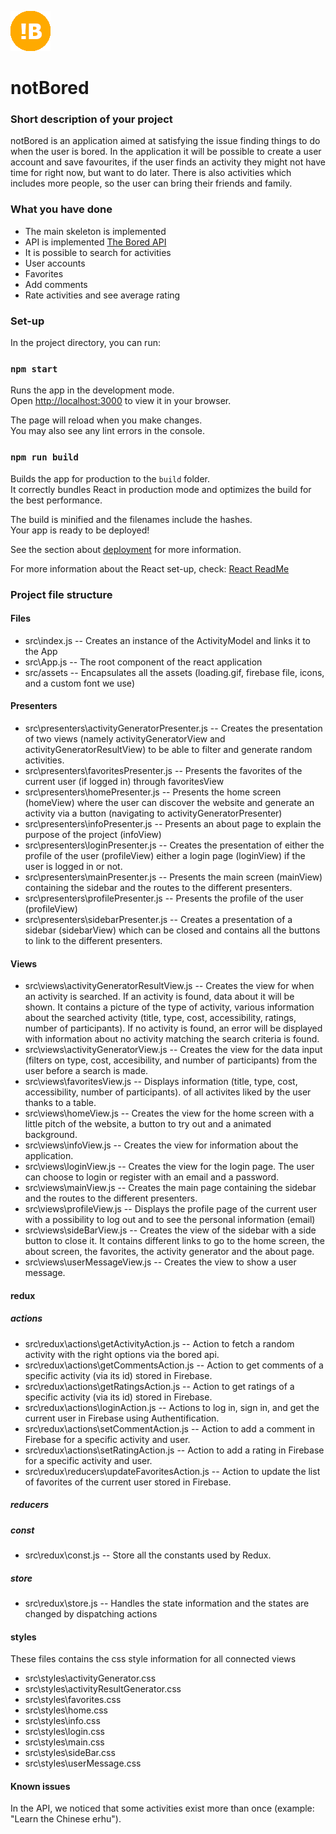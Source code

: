 ![Logo-notBored](/public/logo.png?raw=true "notBored")

# notBored

### Short description of your project
notBored is an application aimed at satisfying the issue finding things to do when the user is bored. In the application it will be possible to create a user account and save favourites, if the user finds an activity they might not have time for right now, but want to do later. There is also activities which includes more people, so the user can bring their friends and family.

### What you have done
- The main skeleton is implemented
- API is implemented [The Bored API](https://www.boredapi.com/)
- It is possible to search for activities
- User accounts
- Favorites
- Add comments
- Rate activities and see average rating

### Set-up

In the project directory, you can run:

### `npm start`

Runs the app in the development mode.\
Open [http://localhost:3000](http://localhost:3000) to view it in your browser.

The page will reload when you make changes.\
You may also see any lint errors in the console.

### `npm run build`

Builds the app for production to the `build` folder.\
It correctly bundles React in production mode and optimizes the build for the best performance.

The build is minified and the filenames include the hashes.\
Your app is ready to be deployed!

See the section about [deployment](https://facebook.github.io/create-react-app/docs/deployment) for more information.

For more information about the React set-up, check: [React ReadMe](/README_REACT.md)

### Project file structure
#### Files
- src\index.js
-- Creates an instance of the ActivityModel and links it to the App
- src\App.js
-- The root component of the react application
- src/assets
-- Encapsulates all the assets (loading.gif, firebase file, icons, and a custom font we use) 

#### Presenters
- src\presenters\activityGeneratorPresenter.js
-- Creates the presentation of two views (namely activityGeneratorView and activityGeneratorResultView) to be able to filter and generate random activities.
- src\presenters\favoritesPresenter.js
-- Presents the favorites of the current user (if logged in) through favoritesView
- src\presenters\homePresenter.js
-- Presents the home screen (homeView) where the user can discover the website and generate an activity via a button (navigating to activityGeneratorPresenter)
- src\presenters\infoPresenter.js
-- Presents an about page to explain the purpose of the project (infoView)
- src\presenters\loginPresenter.js
-- Creates the presentation of either the profile of the user (profileView) either a login page (loginView) if the user is logged in or not.
- src\presenters\mainPresenter.js
-- Presents the main screen (mainView) containing the sidebar and the routes to the different presenters.
- src\presenters\profilePresenter.js
-- Presents the profile of the user (profileView)
- src\presenters\sidebarPresenter.js
-- Creates a presentation of a sidebar (sidebarView) which can be closed and contains all the buttons to link to the different presenters.


#### Views
- src\views\activityGeneratorResultView.js
-- Creates the view for when an activity is searched. If an activity is found, data about it will be shown. It contains a picture of the type of activity, various information about the searched activity (title, type, cost, accessibility, ratings, number of participants).
If no activity is found, an error will be displayed with information about no activity matching the search criteria is found.
- src\views\activityGeneratorView.js
-- Creates the view for the data input (filters on type, cost, accesibility, and number of participants) from the user before a search is made.
- src\views\favoritesView.js
-- Displays information (title, type, cost, accessibility, number of participants). of all activites liked by the user thanks to a table.
- src\views\homeView.js
-- Creates the view for the home screen with a little pitch of the website, a button to try out and a animated background.
- src\views\infoView.js
-- Creates the view for information about the application.
- src\views\loginView.js
-- Creates the view for the login page. The user can choose to login or register with an email and a password.
- src\views\mainView.js
-- Creates the main page containing the sidebar and the routes to the different presenters.
- src\views\profileView.js
-- Displays the profile page of the current user with a possibility to log out and to see the personal information (email) 
- src\views\sideBarView.js
-- Creates the view of the sidebar with a side button to close it. It contains different links to go to the home screen, the about screen, the favorites, the activity generator and the about page.
- src\views\userMessageView.js
-- Creates the view to show a user message.


#### redux

##### actions

- src\redux\actions\getActivityAction.js
-- Action to fetch a random activity with the right options via the bored api.
- src\redux\actions\getCommentsAction.js
-- Action to get comments of a specific activity (via its id) stored in Firebase. 
- src\redux\actions\getRatingsAction.js
-- Action to get ratings of a specific activity (via its id) stored in Firebase. 
- src\redux\actions\loginAction.js
-- Actions to log in, sign in, and get the current user in Firebase using Authentification.
- src\redux\actions\setCommentAction.js
-- Action to add a comment in Firebase for a specific activity and user.
- src\redux\actions\setRatingAction.js
-- Action to add a rating in Firebase for a specific activity and user.
- src\redux\reducers\updateFavoritesAction.js
-- Action to update the list of favorites of the current user stored in Firebase.

##### reducers

##### const

- src\redux\const.js
-- Store all the constants used by Redux.

##### store

- src\redux\store.js
-- Handles the state information and the states are changed by dispatching actions

#### styles
These files contains the css style information for all connected views
- src\styles\activityGenerator.css
- src\styles\activityResultGenerator.css
- src\styles\favorites.css
- src\styles\home.css
- src\styles\info.css
- src\styles\login.css
- src\styles\main.css
- src\styles\sideBar.css
- src\styles\userMessage.css


#### Known issues

In the API, we noticed that some activities exist more than once (example: "Learn the Chinese erhu"). 
